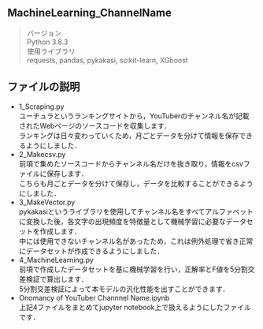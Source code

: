 ## MachineLearning_ChannelName
> バージョン<br>
Python 3.8.3<br>
> 使用ライブラリ<br>
requests, pandas, pykakasi, scikit-learn, XGboost<br>
## ファイルの説明
- 1_Scraping.py<br>
ユーチュラというランキングサイトから，YouTuberのチャンネル名が記載されたWebページのソースコードを収集します．<br>
ランキングは日々変わっていくため，月ごとデータを分けて情報を保存できるようにしました．<br>
- 2_Makecsv.py<br>
前項で集めたソースコードからチャンネル名だけを抜き取り，情報をcsvファイルに保存します．<br>
こちらも月ごとデータを分けて保存し，データを比較することができるようにしました．<br>
- 3_MakeVector.py<br>
pykakasiというライブラリを使用してチャンネル名をすべてアルファベットに変換した後，各文字の出現頻度を特徴量として機械学習に必要なデータセットを作成します．<br>
中には使用できないチャンネル名があったため，これは例外処理で省き正常にデータセットが作成できるようにしました．<br>
- 4_MachineLearning.py<br>
前項で作成したデータセットを基に機械学習を行い，正解率とF値を5分割交差検証で算出します．<br>
5分割交差検証によって本モデルの汎化性能を出すことができます．<br>
- Onomancy of YouTuber Channnel Name.ipynb<br>
上記4ファイルをまとめてjupyter notebook上で扱えるようにしたファイルです．<br>
